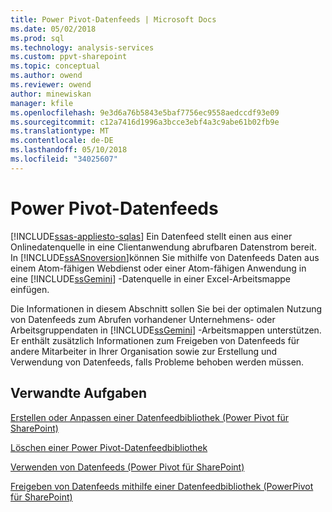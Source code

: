 ```yaml
---
title: Power Pivot-Datenfeeds | Microsoft Docs
ms.date: 05/02/2018
ms.prod: sql
ms.technology: analysis-services
ms.custom: ppvt-sharepoint
ms.topic: conceptual
ms.author: owend
ms.reviewer: owend
author: minewiskan
manager: kfile
ms.openlocfilehash: 9e3d6a76b5843e5baf7756ec9558aedccdf93e09
ms.sourcegitcommit: c12a7416d1996a3bcce3ebf4a3c9abe61b02fb9e
ms.translationtype: MT
ms.contentlocale: de-DE
ms.lasthandoff: 05/10/2018
ms.locfileid: "34025607"
---
```

# <a name="power-pivot-data-feeds"></a>Power Pivot-Datenfeeds
[!INCLUDE[ssas-appliesto-sqlas](../../includes/ssas-appliesto-sqlas.md)]
  Ein Datenfeed stellt einen aus einer Onlinedatenquelle in eine Clientanwendung abrufbaren Datenstrom bereit. In [!INCLUDE[ssASnoversion](../../includes/ssasnoversion-md.md)]können Sie mithilfe von Datenfeeds Daten aus einem Atom-fähigen Webdienst oder einer Atom-fähigen Anwendung in eine [!INCLUDE[ssGemini](../../includes/ssgemini-md.md)] -Datenquelle in einer Excel-Arbeitsmappe einfügen.  
  
 Die Informationen in diesem Abschnitt sollen Sie bei der optimalen Nutzung von Datenfeeds zum Abrufen vorhandener Unternehmens- oder Arbeitsgruppendaten in [!INCLUDE[ssGemini](../../includes/ssgemini-md.md)] -Arbeitsmappen unterstützen. Er enthält zusätzlich Informationen zum Freigeben von Datenfeeds für andere Mitarbeiter in Ihrer Organisation sowie zur Erstellung und Verwendung von Datenfeeds, falls Probleme behoben werden müssen.  
  
## <a name="related-tasks"></a>Verwandte Aufgaben  
 [Erstellen oder Anpassen einer Datenfeedbibliothek &#40;Power Pivot für SharePoint&#41;](../../analysis-services/power-pivot-sharepoint/create-or-customize-a-data-feed-library-power-pivot-for-sharepoint.md)  
  
 [Löschen einer Power Pivot-Datenfeedbibliothek](../../analysis-services/power-pivot-sharepoint/delete-a-power-pivot-data-feed-library.md)  
  
 [Verwenden von Datenfeeds &#40;Power Pivot für SharePoint&#41;](../../analysis-services/power-pivot-sharepoint/use-data-feeds-power-pivot-for-sharepoint.md)  
  
 [Freigeben von Datenfeeds mithilfe einer Datenfeedbibliothek &#40;PowerPivot für SharePoint&#41;](../../analysis-services/power-pivot-sharepoint/share-data-feeds-using-a-data-feed-library-power-pivot-for-sharepoint.md)  
  
  
